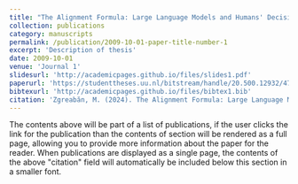 ```yaml
---
title: "The Alignment Formula: Large Language Models and Humans' Decisions in a False-Belief Task "
collection: publications
category: manuscripts
permalink: /publication/2009-10-01-paper-title-number-1
excerpt: 'Description of thesis'
date: 2009-10-01
venue: 'Journal 1'
slidesurl: 'http://academicpages.github.io/files/slides1.pdf'
paperurl: 'https://studenttheses.uu.nl/bitstream/handle/20.500.12932/47851/Zgreaban_9397094.pdf?sequence=1'
bibtexurl: 'http://academicpages.github.io/files/bibtex1.bib'
citation: 'Zgreabăn, M. (2024). The Alignment Formula: Large Language Models and Humans' Decisions in a False-Belief Task (Master's thesis).'
---
```

The contents above will be part of a list of publications, if the user clicks the link for the publication than the contents of section will be rendered as a full page, allowing you to provide more information about the paper for the reader. When publications are displayed as a single page, the contents of the above "citation" field will automatically be included below this section in a smaller font.
